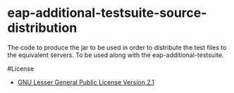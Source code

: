 # eap-additional-testsuite-source-distribution

The code to produce the jar to be used in order to distribute the test files to the equivalent servers. To be used along with the eap-additional-testsuite.

#License 
* [GNU Lesser General Public License Version 2.1](http://www.gnu.org/licenses/lgpl-2.1-standalone.html)
